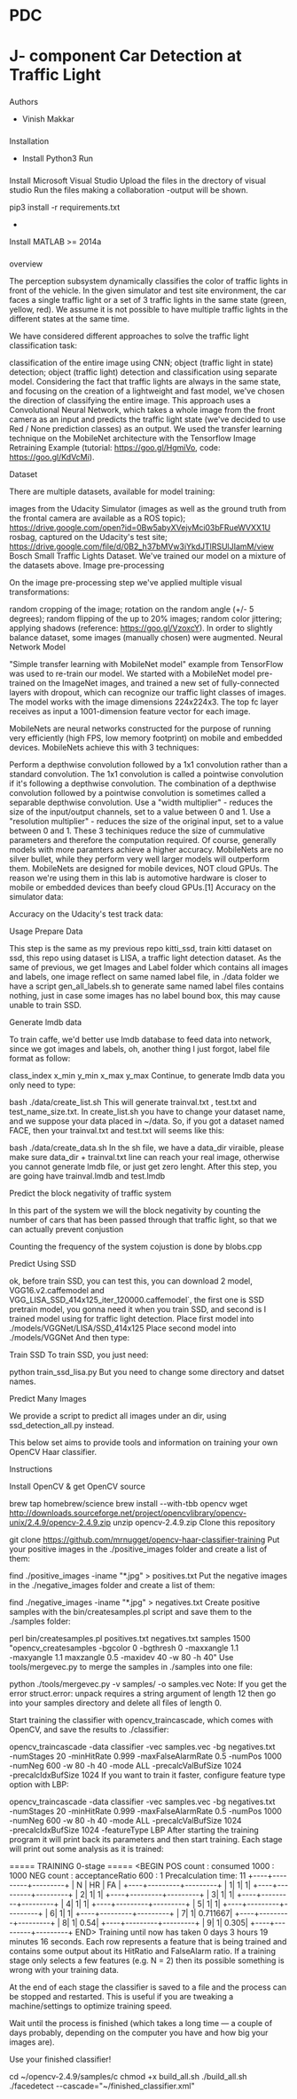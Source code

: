 # PDC
J- component
Car Detection at Traffic Light 
===

### 
Authors

* Vinish Makkar 

###
Installation 

* Install Python3
Run 

###
Install Microsoft Visual Studio 
Upload the files in the drectory of visual studio
Run the files making a collaboration
-output will be shown.
		
pip3 install -r requirements.txt

* 
Install MATLAB >= 2014a

### 

overview

The perception subsystem dynamically classifies the color of traffic lights in front of the vehicle. In the given simulator and test site environment, the car faces a single traffic light or a set of 3 traffic lights in the same state (green, yellow, red). We assume it is not possible to have multiple traffic lights in the different states at the same time.

We have considered different approaches to solve the traffic light classification task:

classification of the entire image using CNN;
object (traffic light in state) detection;
object (traffic light) detection and classification using separate model.
Considering the fact that traffic lights are always in the same state, and focusing on the creation of a lightweight and fast model, we've chosen the direction of classifying the entire image. This approach uses a Convolutional Neural Network, which takes a whole image from the front camera as an input and predicts the traffic light state (we've decided to use Red / None prediction classes) as an output. We used the transfer learning technique on the MobileNet architecture with the Tensorflow Image Retraining Example (tutorial: https://goo.gl/HgmiVo, code: https://goo.gl/KdVcMi).

Dataset

There are multiple datasets, available for model training:

images from the Udacity Simulator (images as well as the ground truth from the frontal camera are available as a ROS topic);
https://drive.google.com/open?id=0Bw5abyXVejvMci03bFRueWVXX1U
rosbag, captured on the Udacity's test site;
https://drive.google.com/file/d/0B2_h37bMVw3iYkdJTlRSUlJIamM/view
Bosch Small Traffic Lights Dataset.
We've trained our model on a mixture of the datasets above.
Image pre-processing

On the image pre-processing step we've applied multiple visual transformations:

random cropping of the image;
rotation on the random angle (+/- 5 degrees);
random flipping of the up to 20% images;
random color jittering;
applying shadows (reference: https://goo.gl/VzoxcY).
In order to slightly balance dataset, some images (manually chosen) were augmented.
Neural Network Model

"Simple transfer learning with MobileNet model" example from TensorFlow was used to re-train our model. We started with a MobileNet model pre-trained on the ImageNet images, and trained a new set of fully-connected layers with dropout, which can recognize our traffic light classes of images. The model works with the image dimensions 224x224x3. The top fc layer receives as input a 1001-dimension feature vector for each image.



MobileNets are neural networks constructed for the purpose of running very efficiently (high FPS, low memory footprint) on mobile and embedded devices. MobileNets achieve this with 3 techniques:

Perform a depthwise convolution followed by a 1x1 convolution rather than a standard convolution. The 1x1 convolution is called a pointwise convolution if it's following a depthwise convolution. The combination of a depthwise convolution followed by a pointwise convolution is sometimes called a separable depthwise convolution.
Use a "width multiplier" - reduces the size of the input/output channels, set to a value between 0 and 1.
Use a "resolution multiplier" - reduces the size of the original input, set to a value between 0 and 1.
These 3 techiniques reduce the size of cummulative parameters and therefore the computation required. Of course, generally models with more paramters achieve a higher accuracy. MobileNets are no silver bullet, while they perform very well larger models will outperform them. MobileNets are designed for mobile devices, NOT cloud GPUs. The reason we're using them in this lab is automotive hardware is closer to mobile or embedded devices than beefy cloud GPUs.[1]
Accuracy on the simulator data: 

Accuracy on the Udacity's test track data: 

Usage
Prepare Data

This step is the same as my previous repo kitti_ssd, train kitti dataset on ssd, this repo using dataset is LISA, a traffic light detection dataset. As the same of previous, we get Images and Label folder which contains all images and labels, one image reflect on same named label file, in ./data folder we have a script gen_all_labels.sh to generate same named label files contains nothing, just in case some images has no label bound box, this may cause unable to train SSD.

Generate lmdb data

To train caffe, we'd better use lmdb database to feed data into network, since we got images and labels, oh, another thing I just forgot, label file format as follow:

class_index x_min y_min x_max y_max
Continue, to generate lmdb data you only need to type:

bash ./data/create_list.sh
This will generate trainval.txt , test.txt and test_name_size.txt. In create_list.sh you have to change your dataset name, and we suppose your data placed in ~/data. So, if you got a dataset named FACE, then your trainval.txt and test.txt will seems like this:

bash ./data/create_data.sh
In the sh file, we have a data_dir viraible, please make sure data_dir + trainval.txt line can reach your real image, otherwise you cannot generate lmdb file, or just get zero lenght. After this step, you are going have trainval.lmdb and test.lmdb 

Predict the block negativity of traffic system

In this part of the system we will the block negativity by counting the number of cars 
that has been passed through that traffic light, so that we can actually prevent conjustion 

Counting the frequency of the system cojustion is done by blobs.cpp




Predict Using SSD

ok, before train SSD, you can test this, you can download 2 model, VGG16.v2.caffemodel and VGG_LISA_SSD_414x125_iter_120000.caffemodel`, the first one is SSD pretrain model, you gonna need it when you train SSD, and second is I trained model using for traffic light detection. Place first model into ./models/VGGNet/LISA/SSD_414x125 Place second model into ./models/VGGNet And then type:

Train SSD
To train SSD, you just need:

python train_ssd_lisa.py
But you need to change some directory and datset names.

Predict Many Images

We provide a script to predict all images under an dir, using ssd_detection_all.py instead.




This below set aims to provide tools and information on training your own OpenCV Haar classifier.

Instructions

Install OpenCV & get OpenCV source

 brew tap homebrew/science
 brew install --with-tbb opencv
 wget http://downloads.sourceforge.net/project/opencvlibrary/opencv-unix/2.4.9/opencv-2.4.9.zip
 unzip opencv-2.4.9.zip
Clone this repository

 git clone https://github.com/mrnugget/opencv-haar-classifier-training
Put your positive images in the ./positive_images folder and create a list of them:

 find ./positive_images -iname "*.jpg" > positives.txt
Put the negative images in the ./negative_images folder and create a list of them:

 find ./negative_images -iname "*.jpg" > negatives.txt
Create positive samples with the bin/createsamples.pl script and save them to the ./samples folder:

 perl bin/createsamples.pl positives.txt negatives.txt samples 1500\
   "opencv_createsamples -bgcolor 0 -bgthresh 0 -maxxangle 1.1\
   -maxyangle 1.1 maxzangle 0.5 -maxidev 40 -w 80 -h 40"
Use tools/mergevec.py to merge the samples in ./samples into one file:

 python ./tools/mergevec.py -v samples/ -o samples.vec
Note: If you get the error struct.error: unpack requires a string argument of length 12 then go into your samples directory and delete all files of length 0.

Start training the classifier with opencv_traincascade, which comes with OpenCV, and save the results to ./classifier:

 opencv_traincascade -data classifier -vec samples.vec -bg negatives.txt\
   -numStages 20 -minHitRate 0.999 -maxFalseAlarmRate 0.5 -numPos 1000\
   -numNeg 600 -w 80 -h 40 -mode ALL -precalcValBufSize 1024\
   -precalcIdxBufSize 1024
If you want to train it faster, configure feature type option with LBP:

  opencv_traincascade -data classifier -vec samples.vec -bg negatives.txt\
   -numStages 20 -minHitRate 0.999 -maxFalseAlarmRate 0.5 -numPos 1000\
   -numNeg 600 -w 80 -h 40 -mode ALL -precalcValBufSize 1024\
   -precalcIdxBufSize 1024 -featureType LBP
After starting the training program it will print back its parameters and then start training. Each stage will print out some analysis as it is trained:

===== TRAINING 0-stage =====
<BEGIN
POS count : consumed   1000 : 1000
NEG count : acceptanceRatio    600 : 1
Precalculation time: 11
+----+---------+---------+
|  N |    HR   |    FA   |
+----+---------+---------+
|   1|        1|        1|
+----+---------+---------+
|   2|        1|        1|
+----+---------+---------+
|   3|        1|        1|
+----+---------+---------+
|   4|        1|        1|
+----+---------+---------+
|   5|        1|        1|
+----+---------+---------+
|   6|        1|        1|
+----+---------+---------+
|   7|        1| 0.711667|
+----+---------+---------+
|   8|        1|     0.54|
+----+---------+---------+
|   9|        1|    0.305|
+----+---------+---------+
END>
Training until now has taken 0 days 3 hours 19 minutes 16 seconds.
Each row represents a feature that is being trained and contains some output about its HitRatio and FalseAlarm ratio. If a training stage only selects a few features (e.g. N = 2) then its possible something is wrong with your training data.

At the end of each stage the classifier is saved to a file and the process can be stopped and restarted. This is useful if you are tweaking a machine/settings to optimize training speed.

Wait until the process is finished (which takes a long time — a couple of days probably, depending on the computer you have and how big your images are).

Use your finished classifier!

 cd ~/opencv-2.4.9/samples/c
 chmod +x build_all.sh
 ./build_all.sh
 ./facedetect --cascade="~/finished_classifier.xml"

